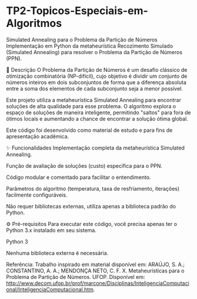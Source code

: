 # TP2-Topicos-Especiais-em-Algoritmos

Simulated Annealing para o Problema da Partição de Números
Implementação em Python da metaheurística Recozimento Simulado (Simulated Annealing) para resolver o Problema da Partição de Números (PPN).

📝 Descrição
O Problema da Partição de Números é um desafio clássico de otimização combinatória (NP-difícil), cujo objetivo é dividir um conjunto de números inteiros em dois subconjuntos de forma que a diferença absoluta entre a soma dos elementos de cada subconjunto seja a menor possível.

Este projeto utiliza a metaheurística Simulated Annealing para encontrar soluções de alta qualidade para esse problema. O algoritmo explora o espaço de soluções de maneira inteligente, permitindo "saltos" para fora de ótimos locais e aumentando a chance de encontrar a solução ótima global.

Este código foi desenvolvido como material de estudo e para fins de apresentação acadêmica.

✨ Funcionalidades
Implementação completa da metaheurística Simulated Annealing.

Função de avaliação de soluções (custo) específica para o PPN.

Código modular e comentado para facilitar o entendimento.

Parâmetros do algoritmo (temperatura, taxa de resfriamento, iterações) facilmente configuráveis.

Não requer bibliotecas externas, utiliza apenas a biblioteca padrão do Python.

⚙️ Pré-requisitos
Para executar este código, você precisa apenas ter o Python 3.x instalado em seu sistema.

Python 3

Nenhuma biblioteca externa é necessária.


Referência: 
Trabalho inspirado em material disponível em:
ARAÚJO, S. A.; CONSTANTINO, A. A.; MENDONÇA NETO, C. F. X. Metaheurísticas para o Problema de Partição de Números. UFOP. Disponível em: http://www.decom.ufop.br/prof/marcone/Disciplinas/InteligenciaComputacional/InteligenciaComputacional.htm.
